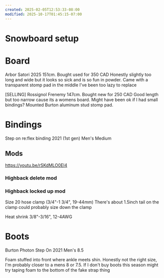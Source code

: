 ```yaml
---
created: 2025-02-05T12:53:33-08:00
modified: 2025-10-17T01:45:15-07:00
---
```


# Snowboard setup

# Board

Arbor Satori 2025 151cm.
Bought used for 350 CAD
Honestly slightly too long and wide but it looks so sick and is so fun in powder.
Came with a transparent stomp pad in the middle I've been too lazy to replace

[SELLING] Rossignol Frenemy 147cm.
Bought new for 250 CAD
Good length but too narrow cause its a womens board.
Might have been ok if I had small bindings?
Mounted Burton aluminum stud stomp pad. 

# Bindings

Step on re:flex binding 2021 (1st gen) Men's Medium

## Mods

https://youtu.be/rSKdMLO0El4

### Highback delete mod

### Highback locked up mod

Size 20 hose clamp (3/4"-1 3/4", 19-44mm)
There's about 1.5inch tail on the clamp could probably size down the clamp


Heat shrink 3/8"-3/16", 12-4AWG

# Boots

Burton Photon Step On 2021 Men's 8.5

Foam stuffed into front where ankle meets shin.
Honestly not the right size, I'm probably closer to a mens 8 or 7.5. If I don't buy boots this season might try taping foam to the bottom of the fake strap thing
